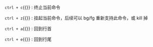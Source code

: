 `ctrl + c`{{}} : 终止当前命令

`ctrl + z`{{}} : 挂起当前命令，后续可以 bg/fg 重新支持此命令，或 kill 掉

`ctrl + a`{{}} : 回到行首

`ctrl + e`{{}} : 回到行尾
